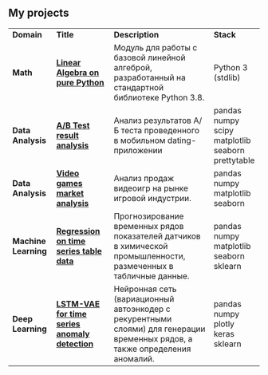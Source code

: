 ## My projects

<table>
<tbody>

<tr>
<td><b>Domain</b></td>
<td><b>Title</b></td>
<td><b>Description</b></td>
<td><b>Stack</b></td>
</tr>

<tr>
<td><b>Math</b></td>
<td><a href="https://github.com/NickOsipov/projects/tree/main/pure_python_linear_algebra" rel="nofollow"><b>Linear Algebra on pure Python</b></a></td>
<td>Модуль для работы с базовой линейной алгеброй, разработанный на стандартной библиотеке Python 3.8.</td>
<td>Python 3 (stdlib)</td>
</tr>

<tr>
<td><b>Data Analysis</b></td>
<td><a href="https://github.com/NickOsipov/projects/tree/main/mobile_app_ab_test_analysis" rel="nofollow"><b>A/B Test result analysis</b></a></td>
<td>Анализ результатов А/Б теста проведенного в мобильном dating-приложении</td>
<td>pandas<br>numpy<br>scipy<br>matplotlib<br>seaborn<br>prettytable
</td>
</tr>

<tr>
<td><b>Data Analysis</b></td>
<td><a href="https://github.com/NickOsipov/projects/tree/main/yandex_video_games_market" rel="nofollow"><b>Video games market analysis</b></a></td>
<td>Анализ продаж видеоигр на рынке игровой индустрии.</td>
<td>pandas<br>numpy<br>matplotlib<br>seaborn
</td>
</tr>

<tr>
<td><b>Machine Learning</b></td>
<td><a href="https://github.com/NickOsipov/projects/tree/main/regression_on_chem_industry" rel="nofollow"><b>Regression on time series table data</b></a></td>
<td>Прогнозирование временных рядов показателей датчиков в химической промышленности, размеченных в табличные данные.</td>
<td>pandas<br>numpy<br>matplotlib<br>seaborn<br>sklearn
</td>
</tr>

<tr>
<td><b>Deep Learning</b></td>
<td><a href="https://github.com/NickOsipov/projects/tree/main/lstmvae_time_series_anonaly_detection" rel="nofollow"><b>LSTM-VAE for time series anomaly detection</b></a></td>
<td>Нейронная сеть (вариационный автоэнкодер c рекурентными слоями) для генерации временных рядов, а также определения аномалий.</td>
<td>pandas<br>numpy<br>plotly<br>keras<br>sklearn
</td>
</tr>

</tbody>
</table> 